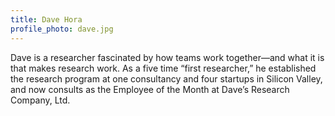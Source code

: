 ```yaml
---
title: Dave Hora
profile_photo: dave.jpg
---
```

Dave is a researcher fascinated by how teams work together—and what it is that makes research work. As a five time “first researcher,” he established the  research program at one consultancy and four startups in Silicon Valley, and now consults as the Employee of the Month at Dave’s Research Company, Ltd.

